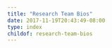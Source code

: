 ```yaml
---
title: "Research Team Bios"
date: 2017-11-19T20:43:49-08:00
type: index
childof: research-team-bios
---
```

